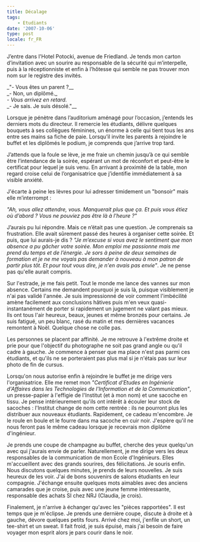 ```yaml
---
title: Décalage
tags:
    - Etudiants
date: '2007-10-06'
type: post
locale: fr_FR
---
```


J&#x2019;entre dans l'Hotel Potocki, avenue de Friedland. Je tends mon carton d&#x2019;invitation avec un sourire au responsable de la sécurité qui m&#x2019;interpelle, puis à la réceptionniste et enfin à l&#x2019;h&#xF4;tesse qui semble ne pas trouver mon nom sur le registre des invités.

_&quot;- Vous êtes un parent&nbsp;?\_\_  
_- Non, un dipl&#xF4;mé.\_  
_- Vous arrivez en retard._  
\_- Je sais. Je suis désolé.&quot;\_\_

Lorsque je pénètre dans l&#x2019;auditorium aménagé pour l&#x2019;occasion, j&#x2019;entends les derniers mots du directeur. Il remercie les étudiants, délivre quelques bouquets à ses collègues féminines, un énorme à celle qui tient tous les ans entre ses mains sa fiche de paie. Lorsqu&#x2019;il invite les parents à rejoindre le buffet et les dipl&#xF4;més le podium, je comprends que j&#x2019;arrive trop tard.

J&#x2019;attends que la foule se lève, je me fraie un chemin jusqu&#x2019;à ce qui semble être l&#x2019;intendance de la soirée, espérant un mot de réconfort et peut-être le certificat pour lequel je suis venu. En arrivant à proximité de la table, mon regard croise celui de l&#x2019;organisatrice que j&#x2019;identifie immédiatement à sa visible anxiété.

J'écarte à peine les lèvres pour lui adresser timidement un &quot;bonsoir&quot; mais elle m&#x2019;interrompt&nbsp;:

_&quot;Ah, vous allez attendre, vous. Manquerait plus que ça. Et puis vous étiez o&#xF9; d&#x2019;abord&nbsp;? Vous ne pouviez pas être là à l&#x2019;heure&nbsp;?&quot;_

J&#x2019;aurais pu lui répondre. Mais ce n&#x2019;était pas une question. Je comprenais sa frustration. Elle avait s&#xFB;rement passé des heures à organiser cette soirée. Et puis, que lui aurais-je dis&nbsp;? _&quot;Je m&#x2019;excuse si vous avez le sentiment que mon absence a pu gâcher votre soirée. Mon emploi me passionne mais me prend du temps et de l&#x2019;énergie. Je sors à peine de deux semaines de formation et je ne me voyais pas demander à nouveau à mon patron de partir plus t&#xF4;t. Et pour tout vous dire, je n'en avais pas envie&quot;_. Je ne pense pas qu'elle aurait compris.

Sur l'estrade, je me fais petit. Tout le monde me lance des vannes sur mon absence. Certains me demandent pourquoi je suis là, puisque visiblement je n'ai pas validé l'année. Je suis impressionné de voir comment l'imbécilité amène facilement aux conclusions hâtives puis m'en veux quasi-instantanément de porter si rapidement un jugement ne valant pas mieux. Ils ont tous l'air heureux, beaux, jeunes et même bronzés pour certains. Je suis fatigué, un peu blanc, rasé du matin et mes dernières vacances remontent à No&#xEB;l. Quelque chose ne colle pas.

Les personnes se placent par affinité. Je me retrouve à l'extrême droite et prie pour que l'objectif du photographe ne soit pas grand angle ou qu'il cadre à gauche. Je commence à penser que ma place n'est pas parmi ces étudiants, et qu'ils ne se porteraient pas plus mal si je n'étais pas sur leur photo de fin de cursus.

Lorsqu'on nous autorise enfin à rejoindre le buffet je me dirige vers l'organisatrice. Elle me remet mon _&quot;Certificat d'Etudes en Ingénierie d'Affaires dans les Technologies de l'Information et de la Communication&quot;_, un presse-papier à l'effigie de l'Institut (et à mon nom) et une sacoche en tissu. Je pense intérieurement qu'ils ont intérêt à écouler leur stock de sacoches&nbsp;: l'Institut change de nom cette rentrée&nbsp;: ils ne pourront plus les distribuer aux nouveaux étudiants. Rapidement, ce cadeau m'encombre. Je le roule en boule et le fourre dans ma sacoche en cuir noir. J'espère qu'il ne nous feront pas le même cadeau lorsque je recevrais mon dipl&#xF4;me d'ingénieur.

Je prends une coupe de champagne au buffet, cherche des yeux quelqu'un avec qui j'aurais envie de parler. Naturellement, je me dirige vers les deux responsables de la communication de mon Ecole d'Ingénieurs. Elles m'accueillent avec des grands sourires, des félicitations. Je souris enfin. Nous discutons quelques minutes, je prends de leurs nouvelles. Je suis heureux de les voir. J'ai de bons souvenirs de salons étudiants en leur compagnie. J'échange ensuite quelques mots aimables avec des anciens camarades que je croise, puis avec une jeune femme intéressante, responsable des achats SI chez NRJ (Claudia, je crois).

Finalement, je n'arrive à échanger qu'avec les &quot;pièces rapportées&quot;. Il est temps que je m'éclipse. Je prends une dernière coupe, discute à droite et à gauche, dévore quelques petits fours. Arrivé chez moi, j'enfile un short, un tee-shirt et un sweat. Il fait froid, je suis épuisé, mais j'ai besoin de faire voyager mon esprit alors je pars courir dans le noir.
